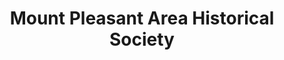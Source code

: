 ---
layout: repo
title: "Mount Pleasant Area Historical Society"
id: 4247
permalink: repos/4247/
---